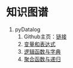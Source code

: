 # 知识图谱
1. pyDatalog
    1. Github主页：[链接](https://github.com/pcarbonn/pyDatalog)
    2. [变量和表达式](pyDatalog-变量和表达式.ipynb)
    3. [逻辑函数与字典](pyDatalog-逻辑函数与字典.ipynb)
    4. [聚合函数与递归](pyDatalog-聚合函数与递归.ipynb)
